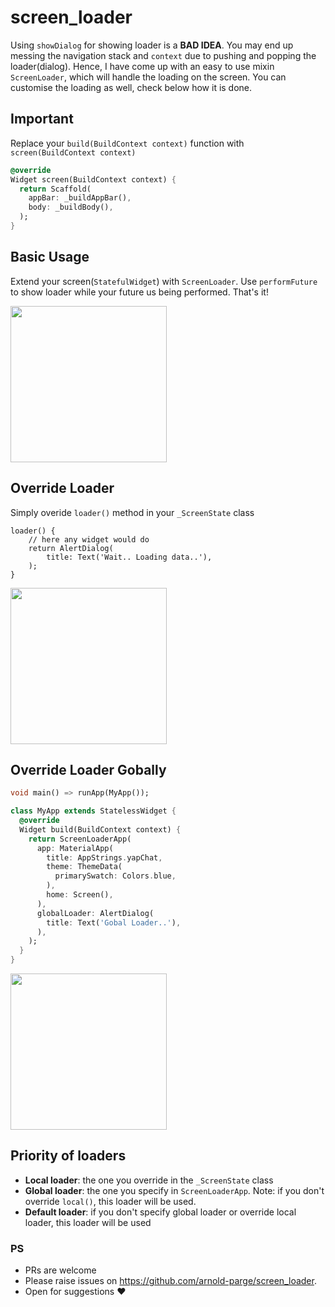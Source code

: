 # screen_loader

Using `showDialog` for showing loader is a **BAD IDEA**. You may end up messing the navigation stack and `context` due to pushing and popping the loader(dialog). Hence, I have come up with an easy to use mixin `ScreenLoader`, which will handle the loading on the screen. You can customise the loading as well, check below how it is done.

## Important
Replace your `build(BuildContext context)` function with `screen(BuildContext context)`

```dart
@override
Widget screen(BuildContext context) {
  return Scaffold(
    appBar: _buildAppBar(),
    body: _buildBody(),
  );
}
```

## Basic Usage

Extend your screen(`StatefulWidget`) with `ScreenLoader`. Use `performFuture` to show loader while your future us being performed. That's it!

<img src="https://raw.githubusercontent.com/arnold-parge/screen_loader/master/example/basic.gif" width="250" />

## Override Loader

Simply overide `loader()` method in your `_ScreenState` class

```
loader() {
    // here any widget would do
    return AlertDialog(
        title: Text('Wait.. Loading data..'),
    );
}
```

<img src="https://raw.githubusercontent.com/arnold-parge/screen_loader/master/example/local.gif" width="250" />

## Override Loader Gobally

```dart
void main() => runApp(MyApp());

class MyApp extends StatelessWidget {
  @override
  Widget build(BuildContext context) {
    return ScreenLoaderApp(
      app: MaterialApp(
        title: AppStrings.yapChat,
        theme: ThemeData(
          primarySwatch: Colors.blue,
        ),
        home: Screen(),
      ),
      globalLoader: AlertDialog(
        title: Text('Gobal Loader..'),
      ),
    );
  }
}

```

<img src="https://raw.githubusercontent.com/arnold-parge/screen_loader/master/example/global.gif" width="250" />

## Priority of loaders

- **Local loader**: the one you override in the `_ScreenState` class
- **Global loader**: the one you specify in `ScreenLoaderApp`. Note: if you don't override `local()`, this loader will be used.
- **Default loader**: if you don't specify global loader or override local loader, this loader will be used

### PS 
- PRs are welcome
- Please raise issues on https://github.com/arnold-parge/screen_loader.
- Open for suggestions ❤️